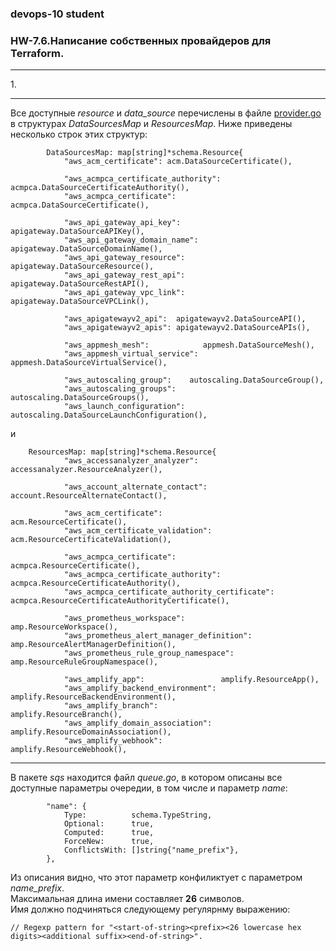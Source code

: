 ### devops-10 student

### HW-7.6.Написание собственных провайдеров для Terraform.

---

1.</br>

---
Все доступные *resource* и *data_source* перечислены в файле [provider.go](https://github.com/hashicorp/terraform-provider-aws/blob/main/internal/provider/provider.go)
в структурах *DataSourcesMap* 
и *ResourcesMap*. Ниже приведены несколько строк этих структур:

```
		DataSourcesMap: map[string]*schema.Resource{
			"aws_acm_certificate": acm.DataSourceCertificate(),

			"aws_acmpca_certificate_authority": acmpca.DataSourceCertificateAuthority(),
			"aws_acmpca_certificate":           acmpca.DataSourceCertificate(),

			"aws_api_gateway_api_key":     apigateway.DataSourceAPIKey(),
			"aws_api_gateway_domain_name": apigateway.DataSourceDomainName(),
			"aws_api_gateway_resource":    apigateway.DataSourceResource(),
			"aws_api_gateway_rest_api":    apigateway.DataSourceRestAPI(),
			"aws_api_gateway_vpc_link":    apigateway.DataSourceVPCLink(),

			"aws_apigatewayv2_api":  apigatewayv2.DataSourceAPI(),
			"aws_apigatewayv2_apis": apigatewayv2.DataSourceAPIs(),

			"aws_appmesh_mesh":            appmesh.DataSourceMesh(),
			"aws_appmesh_virtual_service": appmesh.DataSourceVirtualService(),

			"aws_autoscaling_group":    autoscaling.DataSourceGroup(),
			"aws_autoscaling_groups":   autoscaling.DataSourceGroups(),
			"aws_launch_configuration": autoscaling.DataSourceLaunchConfiguration(),

```
и

```
	ResourcesMap: map[string]*schema.Resource{
			"aws_accessanalyzer_analyzer": accessanalyzer.ResourceAnalyzer(),

			"aws_account_alternate_contact": account.ResourceAlternateContact(),

			"aws_acm_certificate":            acm.ResourceCertificate(),
			"aws_acm_certificate_validation": acm.ResourceCertificateValidation(),

			"aws_acmpca_certificate":                       acmpca.ResourceCertificate(),
			"aws_acmpca_certificate_authority":             acmpca.ResourceCertificateAuthority(),
			"aws_acmpca_certificate_authority_certificate": acmpca.ResourceCertificateAuthorityCertificate(),

			"aws_prometheus_workspace":                amp.ResourceWorkspace(),
			"aws_prometheus_alert_manager_definition": amp.ResourceAlertManagerDefinition(),
			"aws_prometheus_rule_group_namespace":     amp.ResourceRuleGroupNamespace(),

			"aws_amplify_app":                 amplify.ResourceApp(),
			"aws_amplify_backend_environment": amplify.ResourceBackendEnvironment(),
			"aws_amplify_branch":              amplify.ResourceBranch(),
			"aws_amplify_domain_association":  amplify.ResourceDomainAssociation(),
			"aws_amplify_webhook":             amplify.ResourceWebhook(),
```

---
В пакете *sqs* находится файл *queue.go*, в котором описаны все доступные параметры очередии,
в том числе и параметр *name*:

```
		"name": {
			Type:          schema.TypeString,
			Optional:      true,
			Computed:      true,
			ForceNew:      true,
			ConflictsWith: []string{"name_prefix"},
		},
```
Из описания видно, что этот параметр конфиликтует с параметром *name_prefix*.</br>
Максимальная длина имени составляет **26** символов.</br>
Имя должно подчиняться следующему регулярнму выражению:</br>
```
// Regexp pattern for "<start-of-string><prefix><26 lowercase hex digits><additional suffix><end-of-string>".
```

